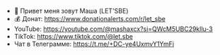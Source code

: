 - 👋 Привет меня зовут Маша (LET'SBE)
- 💰 Донат: https://www.donationalerts.com/r/let_sbe
- YouTube: https://youtube.com/@mashaxcx?si=QWcM5UBC29kllu-3
- TikTok: https://www.tiktok.com/@let.sbe
- Чат в Телеграмме: https://t.me/+DC-ye4UxmvY1YmFi
